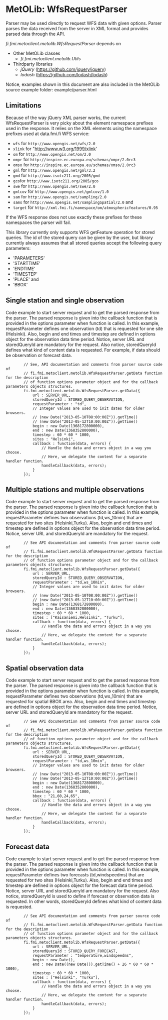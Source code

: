 MetOLib: WfsRequestParser
=========================

Parser may be used directly to request WFS data with given options. 
Parser parses the data received from the server in XML format and provides parsed data through the API.

*fi.fmi.metoclient.metolib.WfsRequestParser* depends on

* Other MetOLib classes
    * *fi.fmi.metoclient.metolib.Utils*
* Thirdparty libraries
    * *jQuery* (<https://github.com/jquery/jquery>)
    * *lodash* (<https://github.com/lodash/lodash>)

Notice, examples shown in this document are also included in the MetOLib source example folder: example/parser.html

Limitations
-----------

Because of the way jQuery XML parser works, the current WfsRequestParser is very picky about 
the element namespace prefixes used in the response. It relies on the XML elements using the 
namespace prefixes used at data.fmi.fi WFS service:

* `wfs` for `http://www.opengis.net/wfs/2.0`
* `xlink` for "http://www.w3.org/1999/xlink'
* `om` for `http://www.opengis.net/om/2.0`
* `ompr` for `http://inspire.ec.europa.eu/schemas/ompr/2.0rc3`
* `omso` for `http://inspire.ec.europa.eu/schemas/omso/2.0rc3`
* `gml` for `http://www.opengis.net/gml/3.2`
* `gmd` for `http://www.isotc211.org/2005/gmd`
* `gco`for `http://www.isotc211.org/2005/gco`
* `swe` for `http://www.opengis.net/swe/2.0`
* `gmlcov` for `http://www.opengis.net/gmlcov/1.0`
* `sam` for `http://www.opengis.net/sampling/2.0`
* `sams` for `http://www.opengis.net/samplingSpatial/2.0` and 
* `target` for `http://xml.fmi.fi/namespace/om/atmosphericfeatures/0.95`

If the WFS response does not use exactly these prefixes for these namespaces the parser
will fail.

This library currently only supports WFS getFeature operation for 
stored queries. The id of the stored query can be given by the user, but library
currently always assumes that all stored queries accept the following 
query parameters:

* 'PARAMETERS'
* 'STARTTIME'
* 'ENDTIME'
* 'TIMESTEP'
* 'PLACE' and
* 'BBOX'

Single station and single observation
-------------------------------------

Code example to start server request and to get the parsed response from the parser.
The parsed response is given into the callback function that is provided in the options parameter when function is called.
In this example, requestParameter defines one observation (td) that is requested for one site (Helsinki). Also, begin and
end times and timestep are defined in options object for the observation data time period. Notice, server URL and storedQueryId
are mandatory for the request. Also notice, storedQueryId defines what kind of content data is requested. For example, if data
should be observation or forecast data.

            // See, API documentation and comments from parser source code of
            // fi.fmi.metoclient.metolib.WfsRequestParser.getData function for the description
            // of function options parameter object and for the callback parameters objects structures.
            fi.fmi.metoclient.metolib.WfsRequestParser.getData({
                url : SERVER_URL,
                storedQueryId : STORED_QUERY_OBSERVATION,
                requestParameter : "td",
                // Integer values are used to init dates for older browsers.
                // (new Date("2013-05-10T08:00:00Z")).getTime()
                // (new Date("2013-05-12T10:00:00Z")).getTime()
                begin : new Date(1368172800000),
                end : new Date(1368352800000),
                timestep : 60 * 60 * 1000,
                sites : "Helsinki",
                callback : function(data, errors) {
                    // Handle the data and errors object in a way you choose.
                    // Here, we delegate the content for a separate handler function.
                    handleCallback(data, errors);
                }
            });

Multiple stations and multiple observations
-------------------------------------------

Code example to start server request and to get the parsed response from the parser.
The parsed response is given into the callback function that is provided in the options parameter when function is called.
In this example, requestParameter defines two observations (td,ws_10min) that are requested for two sites (Helsinki,Turku).
Also, begin and end times and timestep are defined in options object for the observation data time period. Notice, server URL
and storedQueryId are mandatory for the request.

            // See API documentation and comments from parser source code of
            // fi.fmi.metoclient.metolib.WfsRequestParser.getData function for the description
            // of function options parameter object and for the callback parameters objects structures.
            fi.fmi.metoclient.metolib.WfsRequestParser.getData({
                url : SERVER_URL,
                storedQueryId : STORED_QUERY_OBSERVATION,
                requestParameter : "td,ws_10min",
                // Integer values are used to init dates for older browsers.
                // (new Date("2013-05-10T08:00:00Z")).getTime()
                // (new Date("2013-05-12T10:00:00Z")).getTime()
                begin : new Date(1368172800000),
                end : new Date(1368352800000),
                timestep : 60 * 60 * 1000,
                sites : ["Kaisaniemi,Helsinki", "Turku"],
                callback : function(data, errors) {
                    // Handle the data and errors object in a way you choose.
                    // Here, we delegate the content for a separate handler function.
                    handleCallback(data, errors);
                }
            });

Spatial observation data
------------------------

Code example to start server request and to get the parsed response from the parser.
The parsed response is given into the callback function that is provided in the options parameter when function is called.
In this example, requestParameter defines two observations (td,ws_10min) that are requested for spatial BBOX area.
Also, begin and end times and timestep are defined in options object for the observation data time period. Notice, server URL
and storedQueryId are mandatory for the request.

            // See API documentation and comments from parser source code of
            // fi.fmi.metoclient.metolib.WfsRequestParser.getData function for the description
            // of function options parameter object and for the callback parameters objects structures.
            fi.fmi.metoclient.metolib.WfsRequestParser.getData({
                url : SERVER_URL,
                storedQueryId : STORED_QUERY_OBSERVATION,
                requestParameter : "td,ws_10min",
                // Integer values are used to init dates for older browsers.
                // (new Date("2013-05-10T08:00:00Z")).getTime()
                // (new Date("2013-05-12T10:00:00Z")).getTime()
                begin : new Date(1368172800000),
                end : new Date(1368352800000),
                timestep : 60 * 60 * 1000,
                bbox : "21,60,24,65",
                callback : function(data, errors) {
                    // Handle the data and errors object in a way you choose.
                    // Here, we delegate the content for a separate handler function.
                    handleCallback(data, errors);
                }
            });

Forecast data
-------------

Code example to start server request and to get the parsed response from the parser.
The parsed response is given into the callback function that is provided in the options parameter when function is called.
In this example, requestParameter defines two forecasts (td,windspeedms) that are requested for two sites (Helsinki,Turku).
Also, begin and end times and timestep are defined in options object for the forecast data time period. Notice, server URL
and storedQueryId are mandatory for the request. Also notice, storedQueryId is used to define if forecast or observation data
is requested. In other words, storedQueryId defines what kind of content data is requested.

            // See API documentation and comments from parser source code of
            // fi.fmi.metoclient.metolib.WfsRequestParser.getData function for the description
            // of function options parameter object and for the callback parameters objects structures.
            fi.fmi.metoclient.metolib.WfsRequestParser.getData({
                url : SERVER_URL,
                storedQueryId : STORED_QUERY_FORECAST,
                requestParameter : "temperature,windspeedms",
                begin : new Date(),
                end : new Date((new Date()).getTime() + 26 * 60 * 60 * 1000),
                timestep : 60 * 60 * 1000,
                sites : ["Helsinki", "Turku"],
                callback : function(data, errors) {
                    // Handle the data and errors object in a way you choose.
                    // Here, we delegate the content for a separate handler function.
                    handleCallback(data, errors);
                }
            });
